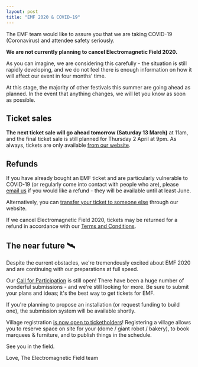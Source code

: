```yaml
---
layout: post
title: "EMF 2020 & COVID-19"
---
```

The EMF team would like to assure you that we are taking COVID-19 (Coronavirus) and attendee safety seriously.

**We are not currently planning to cancel Electromagnetic Field 2020.**

As you can imagine, we are considering this carefully - the situation is still rapidly developing, and we do not feel there is enough information on how it will affect our event in four months' time.

At this stage, the majority of other festivals this summer are going ahead as planned. In the event that anything changes, we will let you know as soon as possible.

## Ticket sales

**The next ticket sale will go ahead tomorrow (Saturday 13 March)** at 11am, and the final ticket sale is still planned for Thursday 2 April at 9pm. As always, tickets are only available [from our website](https://www.emfcamp.org/tickets).

## Refunds 

If you have already bought an EMF ticket and are particularly vulnerable to COVID-19 (or regularly come into contact with people who are), please [email us](mailto:tickets@emfcamp.org) if you would like a refund - they will be available until at least June.

Alternatively, you can [transfer your ticket to someone else](https://www.emfcamp.org/account/purchases) through our website.

If we cancel Electromagnetic Field 2020, tickets may be returned for a refund in accordance with our [Terms and Conditions](https://www.emfcamp.org/pay/terms).

## The near future 🛰

Despite the current obstacles, we're tremendously excited about EMF 2020 and are continuing with our preparations at full speed.

Our [Call for Participation](https://emfcamp.org/cfp) is still open! There have been a huge number of wonderful submissions - and we're still looking for more. Be sure to submit your plans and ideas; it's the best way to get tickets for EMF.

If you're planning to propose an installation (or request funding to build one), the submission system will be available shortly.

Village registration [is now open to ticketholders](https://www.emfcamp.org/villages/register)! Registering a village allows you to reserve space on site for your (dome / giant robot / bakery), to book marquees & furniture, and to publish things in the schedule.

See you in the field.

Love,
The Electromagnetic Field team

